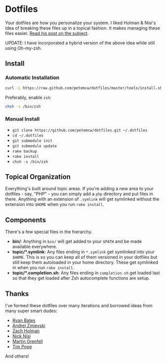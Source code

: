 # Dotfiles

Your dotfiles are how you personalize your system. I liked Holman & Nisi's idea
of breaking these files up in a topical fashion. It makes managing these files
easier. [Read his post on the subject](http://zachholman.com/2010/08/dotfiles-are-meant-to-be-forked/).

UPDATE: I have incorporated a hybrid version of the above idea while still using Oh-my-zsh.

## Install

### Automatic Installation

```bash
curl -L https://raw.github.com/petemcw/dotfiles/master/tools/install.sh | bash -s stable
```

Preferably, enable `zsh`:

```bash
chsh -s /bin/zsh
```

### Manual Install

- `git clone https://github.com/petemcw/dotfiles.git ~/.dotfiles`
- `cd ~/.dotfiles`
- `git submodule init`
- `git submodule update`
- `rake backup`
- `rake install`
- `chsh -s /bin/zsh`

## Topical Organization

Everything's built around topic areas. If you're adding a new area to your
dotfiles - say, "PHP" - you can simply add a `php` directory and put files in
there. Anything with an extension of `.symlink` will get symlinked without the
extension into `$HOME` when you run `rake install`.

## Components

There's a few special files in the hierarchy.

- **bin/**: Anything in `bin/` will get added to your `$PATH` and be made
  available everywhere.
- **topic/\*.symlink**: Any files ending in `*.symlink` get symlinked into
  your `$HOME`. This is so you can keep all of them versioned in your dotfiles
  but still keep them autoloaded in your home directory. These get symlinked
  in when you run `rake install`.
- **topic/\*.completion.sh**: Any files ending in `completion.sh` get loaded
  last so that they get loaded after Zsh autocomplete functions are setup.

## Thanks

I've formed these dotfiles over many iterations and borrowed ideas from many
super smart dudes:

* [Ryan Bates](https://github.com/ryanb)
* [Andrei Zmievski](https://github.com/andreiz)
* [Zach Holman](https://github.com/holman)
* [Nick Nisi](https://github.com/nicknisi/dotfiles)
* [Martin Grenfell](https://github.com/scrooloose)
* [Tim Pope](https://github.com/tpope)

And others!
